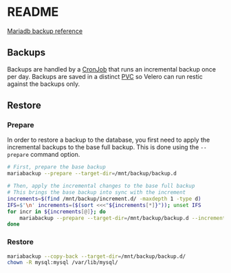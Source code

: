 # README

[Mariadb backup reference](https://mariadb.com/kb/en/incremental-backup-and-restore-with-mariabackup/)

## Backups

Backups are handled by a [CronJob](cronjob-backup.yaml) that runs an incremental backup once per day.
Backups are saved in a distinct [PVC](pvc.yaml) so Velero can run restic against the backups only.

## Restore

### Prepare

In order to restore a backup to the database, you first need to apply the incremental backups to the base full backup.
This is done using the `--prepare` command option.

```sh
# First, prepare the base backup
mariabackup --prepare --target-dir=/mnt/backup/backup.d

# Then, apply the incremental changes to the base full backup
# This brings the base backup into sync with the increment
increments=$(find /mnt/backup/increment.d/ -maxdepth 1 -type d)
IFS=$'\n' increments=($(sort <<<"${increments[*]}")); unset IFS
for incr in ${increments[@]}; do
    mariabackup --prepare --target-dir=/mnt/backup/backup.d --incremental-dir=${incr}
done
```

### Restore

```sh
mariabackup --copy-back --target-dir=/mnt/backup/backup.d/
chown -R mysql:mysql /var/lib/mysql/
```
